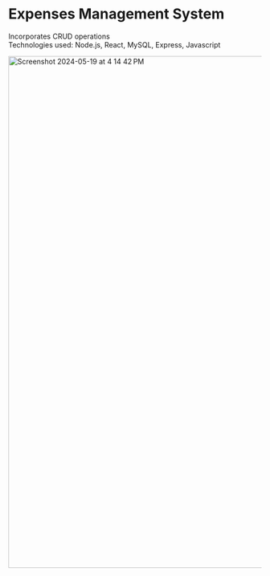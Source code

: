 # Expenses Management System
Incorporates CRUD operations  
Technologies used: Node.js, React, MySQL, Express, Javascript

<img width="1018" alt="Screenshot 2024-05-19 at 4 14 42 PM" src="https://github.com/awwab-ahmed/crud/assets/136768422/3417abb0-96ac-4a0f-a90d-71797942fc3f">

